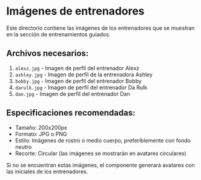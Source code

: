 # Imágenes de entrenadores

Este directorio contiene las imágenes de los entrenadores que se muestran en la sección de entrenamientos guiados.

## Archivos necesarios:

1. `alexz.jpg` - Imagen de perfil del entrenador Alexz
2. `ashley.jpg` - Imagen de perfil de la entrenadora Ashley
3. `bobby.jpg` - Imagen de perfil del entrenador Bobby
4. `darulk.jpg` - Imagen de perfil del entrenador Da Rulk
5. `dan.jpg` - Imagen de perfil del entrenador Dan

## Especificaciones recomendadas:

- Tamaño: 200x200px
- Formato: JPG o PNG
- Estilo: Imágenes de rostro o medio cuerpo, preferiblemente con fondo neutro
- Recorte: Circular (las imágenes se mostrarán en avatares circulares)

Si no se encuentran estas imágenes, el componente generará avatares con las iniciales de los entrenadores.
